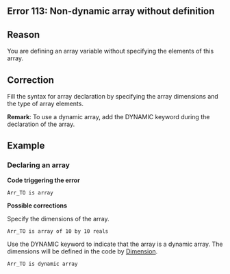 
## Error 113: Non-dynamic array without definition
			



<a name="NOTE1"></a>
<a name="NOTE1_1"></a>


## Reason
<a name="reason_ELTTEXTE000093"></a>
You are defining an array variable without specifying the elements of this array.

<a name="NOTE2"></a>
<a name="NOTE2_1"></a>


## Correction
<a name="correction_ELTTEXTE000117"></a>
Fill the syntax for array declaration by specifying the array dimensions and the type of array elements.

**Remark**: To use a dynamic array, add the DYNAMIC keyword during the declaration of the array.

<a name="NOTE3"></a>
<a name="NOTE3_1"></a>


## Example
<a name="example_ELTTEXTE000141"></a>


### Declaring an array
<a name="declaring_array_ELTPARAGRAPHE000028"></a>

**Code triggering the error** 


```wl
Arr_TO is array
```




**Possible corrections**

Specify the dimensions of the array.


```wl
Arr_TO is array of 10 by 10 reals
```

Use the DYNAMIC keyword to indicate that the array is a dynamic array. The dimensions will be defined in the code by [Dimension](../WDLang1/3013022.md).


```wl
Arr_TO is dynamic array
```



